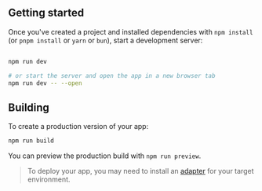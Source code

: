 

## Getting started

Once you've created a project and installed dependencies with `npm install` (or `pnpm install` or `yarn` or `bun`), start a development server:

```bash

npm run dev

# or start the server and open the app in a new browser tab
npm run dev -- --open
```

## Building

To create a production version of your app:

```bash
npm run build
```

You can preview the production build with `npm run preview`.

> To deploy your app, you may need to install an [adapter](https://kit.svelte.dev/docs/adapters) for your target environment.
